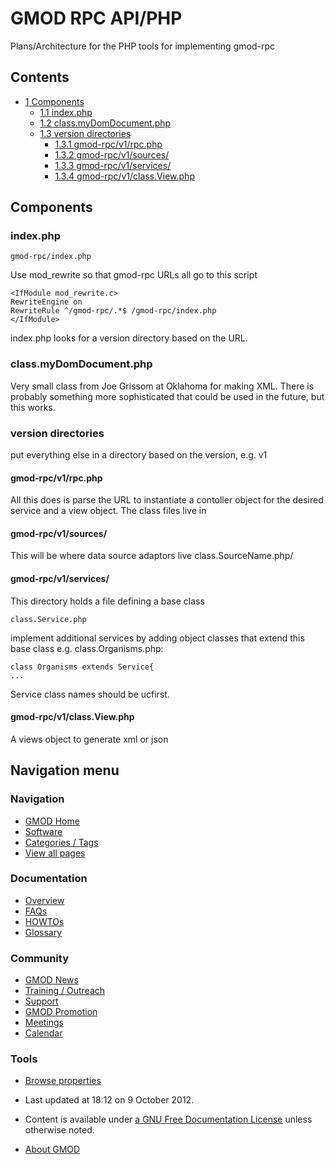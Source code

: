 



<span id="top"></span>




# <span dir="auto">GMOD RPC API/PHP</span>









Plans/Architecture for the PHP tools for implementing gmod-rpc


## Contents



- [<span class="tocnumber">1</span>
  <span class="toctext">Components</span>](#Components)
  - [<span class="tocnumber">1.1</span>
    <span class="toctext">index.php</span>](#index.php)
  - [<span class="tocnumber">1.2</span>
    <span class="toctext">class.myDomDocument.php</span>](#class.myDomDocument.php)
  - [<span class="tocnumber">1.3</span> <span class="toctext">version
    directories</span>](#version_directories)
    - [<span class="tocnumber">1.3.1</span>
      <span class="toctext">gmod-rpc/v1/rpc.php</span>](#gmod-rpc.2Fv1.2Frpc.php)
    - [<span class="tocnumber">1.3.2</span>
      <span class="toctext">gmod-rpc/v1/sources/</span>](#gmod-rpc.2Fv1.2Fsources.2F)
    - [<span class="tocnumber">1.3.3</span>
      <span class="toctext">gmod-rpc/v1/services/</span>](#gmod-rpc.2Fv1.2Fservices.2F)
    - [<span class="tocnumber">1.3.4</span>
      <span class="toctext">gmod-rpc/v1/class.View.php</span>](#gmod-rpc.2Fv1.2Fclass.View.php)



## <span id="Components" class="mw-headline">Components</span>

### <span id="index.php" class="mw-headline">index.php</span>

    gmod-rpc/index.php

Use mod_rewrite so that gmod-rpc URLs all go to this script

    <IfModule mod_rewrite.c>   
    RewriteEngine on  
    RewriteRule ^/gmod-rpc/.*$ /gmod-rpc/index.php  
    </IfModule>

index.php looks for a version directory based on the URL.

### <span id="class.myDomDocument.php" class="mw-headline">class.myDomDocument.php</span>

Very small class from Joe Grissom at Oklahoma for making XML. There is
probably something more sophisticated that could be used in the future,
but this works.

### <span id="version_directories" class="mw-headline">version directories</span>

put everything else in a directory based on the version, e.g. v1

#### <span id="gmod-rpc.2Fv1.2Frpc.php" class="mw-headline">gmod-rpc/v1/rpc.php</span>

All this does is parse the URL to instantiate a contoller object for the
desired service and a view object. The class files live in

#### <span id="gmod-rpc.2Fv1.2Fsources.2F" class="mw-headline">gmod-rpc/v1/sources/</span>

This will be where data source adaptors live class.SourceName.php/

#### <span id="gmod-rpc.2Fv1.2Fservices.2F" class="mw-headline">gmod-rpc/v1/services/</span>

This directory holds a file defining a base class

    class.Service.php

implement additional services by adding object classes that extend this
base class e.g. class.Organisms.php:


``` de1
class Organisms extends Service{
...
```


Service class names should be ucfirst.

#### <span id="gmod-rpc.2Fv1.2Fclass.View.php" class="mw-headline">gmod-rpc/v1/class.View.php</span>

A views object to generate xml or json








## Navigation menu






### 



<a href="../Main_Page"
style="background-image: url(../../images/GMOD-cogs.png);"
title="Visit the main page"></a>


### Navigation



- <span id="n-GMOD-Home">[GMOD Home](../Main_Page)</span>
- <span id="n-Software">[Software](../GMOD_Components)</span>
- <span id="n-Categories-.2F-Tags">[Categories /
  Tags](../Categories)</span>
- <span id="n-View-all-pages">[View all
  pages](../Special:AllPages)</span>




### Documentation



- <span id="n-Overview">[Overview](../Overview)</span>
- <span id="n-FAQs">[FAQs](../Category%3AFAQ)</span>
- <span id="n-HOWTOs">[HOWTOs](../Category%3AHOWTO)</span>
- <span id="n-Glossary">[Glossary](../Glossary)</span>




### Community



- <span id="n-GMOD-News">[GMOD News](../GMOD_News)</span>
- <span id="n-Training-.2F-Outreach">[Training /
  Outreach](../Training_and_Outreach)</span>
- <span id="n-Support">[Support](../Support)</span>
- <span id="n-GMOD-Promotion">[GMOD Promotion](../GMOD_Promotion)</span>
- <span id="n-Meetings">[Meetings](../Meetings)</span>
- <span id="n-Calendar">[Calendar](../Calendar)</span>




### Tools

- <span id="t-smwbrowselink"><a href="../Special%3ABrowse/GMOD_RPC_API-2FPHP" rel="smw-browse">Browse
  properties</a></span>



- <span id="footer-info-lastmod">Last updated at 18:12 on 9 October
  2012.</span>
<!-- - <span id="footer-info-viewcount">21,907 page views.</span> -->
- <span id="footer-info-copyright">Content is available under
  <a href="http://www.gnu.org/licenses/fdl-1.3.html" class="external"
  rel="nofollow">a GNU Free Documentation License</a> unless otherwise
  noted.</span>

<!-- -->

- <span id="footer-places-about">[About
  GMOD](../GMOD%3AAbout "GMOD%3AAbout")</span>

<!-- -->




